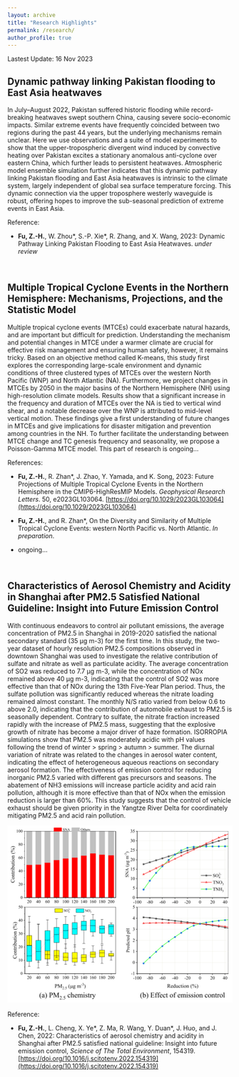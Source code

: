 ```yaml
---
layout: archive
title: "Research Highlights"
permalink: /research/
author_profile: true
---
```


Lastest Update: 16 Nov 2023

**Dynamic pathway linking Pakistan flooding to East Asia heatwaves**
---
In July–August 2022, Pakistan suffered historic flooding while record-breaking heatwaves swept southern China, 
causing severe socio-economic impacts. Similar extreme events have frequently coincided between two regions during 
the past 44 years, but the underlying mechanisms remain unclear. Here we use observations and a suite of model experiments 
to show that the upper-tropospheric divergent wind induced by convective heating over Pakistan excites a stationary 
anomalous anti-cyclone over eastern China, which further leads to persistent heatwaves. Atmospheric model ensemble 
simulation further indicates that this dynamic pathway linking Pakistan flooding and East Asia heatwaves is intrinsic 
to the climate system, largely independent of global sea surface temperature forcing. This dynamic connection via the 
upper troposphere westerly waveguide is robust, offering hopes to improve the sub-seasonal prediction of extreme events 
in East Asia. 

Reference:
* **Fu, Z.-H.**, W. Zhou\*, S.-P. Xie\*, R. Zhang, and X. Wang, 2023: Dynamic Pathway Linking Pakistan Flooding 
to East Asia Heatwaves. *under review*

<br>

**Multiple Tropical Cyclone Events in the Northern Hemisphere: Mechanisms, Projections, and the Statistic Model**
---
Multiple tropical cyclone events (MTCEs) could exacerbate natural hazards, and are important but difficult for prediction. Understanding the mechanism and potential changes in MTCE under a warmer climate are crucial for effective risk management and ensuring human safety, however, it remains tricky. Based on an objective method called K-means, this study first explores the corresponding large-scale environment and dynamic conditions of three clustered types of MTCEs over the western North Pacific (WNP) and North Atlantic (NA). Furthermore, we project changes in MTCEs by 2050 in the major basins of the Northern Hemisphere (NH) using high-resolution climate models. Results show that a significant increase in the frequency and duration of MTCEs over the NA is tied to vertical wind shear, and a notable decrease over the WNP is attributed to mid-level vertical motion. These findings give a first understanding of future changes in MTCEs and give implications for disaster mitigation and prevention among countries in the NH. To further facilitate the understanding between MTCE change and TC genesis frequency and seasonality, we propose a Poisson-Gamma MTCE model. This part of research is ongoing...

References:
* **Fu, Z.-H.**, R. Zhan\*, J. Zhao, Y. Yamada, and K. Song, 2023: Future Projections of Multiple Tropical Cyclone Events in the Northern Hemisphere in the CMIP6-HighResMIP Models. *Geophysical Research Letters*. 50, e2023GL103064. [https://doi.org/10.1029/2023GL103064](https://doi.org/10.1029/2023GL103064)
  
* **Fu, Z.-H.**, and R. Zhan\*, On the Diversity and Similarity of Multiple Tropical Cyclone Events: western North Pacific vs. North Atlantic. *In preparation*. 
* ongoing...

<br>

**Characteristics of Aerosol Chemistry and Acidity in Shanghai after PM2.5 Satisfied National Guideline: Insight into Future Emission Control**
---
With continuous endeavors to control air pollutant emissions, the average concentration of PM2.5 in Shanghai in 2019-2020 satisfied the national secondary standard (35 μg m-3) for the first time. In this study, the two-year dataset of hourly resolution PM2.5 compositions observed in downtown Shanghai was used to investigate the relative contribution of sulfate and nitrate as well as particulate acidity. The average concentration of SO2 was reduced to 7.7 μg m-3, while the concentration of NOx remained above 40 μg m-3, indicating that the control of SO2 was more effective than that of NOx during the 13th Five-Year Plan period. Thus, the sulfate pollution was significantly reduced whereas the nitrate loading remained almost constant. The monthly N/S ratio varied from below 0.6 to above 2.0, indicating that the contribution of automobile exhaust to PM2.5 is seasonally dependent. Contrary to sulfate, the nitrate fraction increased rapidly with the increase of PM2.5 mass, suggesting that the explosive growth of nitrate has become a major driver of haze formation. ISORROPIA simulations show that PM2.5 was moderately acidic with pH values following the trend of winter > spring > autumn > summer. The diurnal variation of nitrate was related to the changes in aerosol water content, indicating the effect of heterogeneous aqueous reactions on secondary aerosol formation. The effectiveness of emission control for reducing inorganic PM2.5 varied with different gas precursors and seasons. The abatement of NH3 emissions will increase particle acidity and acid rain pollution, although it is more effective than that of NOx when the emission reduction is larger than 60%. This study suggests that the control of vehicle exhaust should be given priority in the Yangtze River Delta for coordinately mitigating PM2.5 and acid rain pollution.

![Graphical Abstract](../images/111.png)

Reference:
* **Fu, Z.-H.**, L. Cheng, X. Ye\*, Z. Ma, R. Wang, Y. Duan\*, J. Huo, and J. Chen, 2022: Characteristics of aerosol chemistry and acidity in Shanghai after PM2.5 satisfied national guideline: Insight into future emission control, *Science of The Total Environment*, 154319. [https://doi.org/10.1016/j.scitotenv.2022.154319](https://doi.org/10.1016/j.scitotenv.2022.154319)

